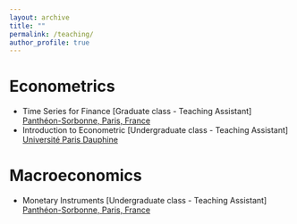 ```yaml
---
layout: archive
title: ""
permalink: /teaching/
author_profile: true
---
```


Econometrics
======
 * Time Series for Finance [Graduate class - Teaching Assistant] \
   [Panthéon-Sorbonne, Paris, France](https://www.pantheonsorbonne.fr/)
* Introduction to Econometric [Undergraduate class - Teaching Assistant] \
  [Université Paris Dauphine](https://dauphine.psl.eu/)
    
Macroeconomics
======
* Monetary Instruments [Undergraduate class - Teaching Assistant] \
   [Panthéon-Sorbonne, Paris, France](https://www.pantheonsorbonne.fr/)
